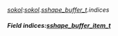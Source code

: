 _[sokol](../../modules/sokol/sokol-module.md):[sokol](../../modules/sokol/sokol-module.md).[sshape\_buffer\_t](../../modules/sokol/sokol-sshape_buffer_t.md).indices_
##### Field indices:[sshape_buffer_item_t](../../modules/sokol/sokol-sshape_buffer_item_t.md)
